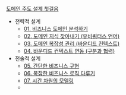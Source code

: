 [도메인 주도 설계 첫걸음](https://books.google.co.kr/books?id=rEMtzwEACAAJ&dq=%EB%8F%84%EB%A9%94%EC%9D%B8+%EC%A3%BC%EB%8F%84+%EC%84%A4%EA%B3%84+%EC%B2%AB%EA%B1%B8%EC%9D%8C&hl=ko&sa=X&redir_esc=y)

* 전략적 설계
  * [01. 비즈니스 도메인 분석하기](https://github.com/swakswak/TIL/blob/main/DDD/%EB%8F%84%EB%A9%94%EC%9D%B8%20%EC%A3%BC%EB%8F%84%20%EC%84%A4%EA%B3%84%20%EC%B2%AB%EA%B1%B8%EC%9D%8C/%EC%A0%84%EB%9E%B5%EC%A0%81%20%EC%84%A4%EA%B3%84/01.%20%EB%B9%84%EC%A6%88%EB%8B%88%EC%8A%A4%20%EB%8F%84%EB%A9%94%EC%9D%B8%20%EB%B6%84%EC%84%9D%ED%95%98%EA%B8%B0.md)
  * [02. 도메인 지식 찾아내기 (유비쿼터스 언어)](https://github.com/swakswak/TIL/blob/main/DDD/%5B%EB%8F%84%EC%84%9C%5D%20%EB%8F%84%EB%A9%94%EC%9D%B8%20%EC%A3%BC%EB%8F%84%20%EC%84%A4%EA%B3%84%20%EC%B2%AB%EA%B1%B8%EC%9D%8C/%EC%A0%84%EB%9E%B5%EC%A0%81%20%EC%84%A4%EA%B3%84/02.%20%EB%8F%84%EB%A9%94%EC%9D%B8%20%EC%A7%80%EC%8B%9D%20%EC%B0%BE%EC%95%84%EB%82%B4%EA%B8%B0%20(%EC%9C%A0%EB%B9%84%EC%BF%BC%ED%84%B0%EC%8A%A4%20%EC%96%B8%EC%96%B4).md)
  * [03. 도메인 복잡성 관리 (바운디드 컨텍스트)](https://github.com/swakswak/TIL/blob/main/DDD/%5B%EB%8F%84%EC%84%9C%5D%20%EB%8F%84%EB%A9%94%EC%9D%B8%20%EC%A3%BC%EB%8F%84%20%EC%84%A4%EA%B3%84%20%EC%B2%AB%EA%B1%B8%EC%9D%8C/%EC%A0%84%EB%9E%B5%EC%A0%81%20%EC%84%A4%EA%B3%84/03.%20%EB%8F%84%EB%A9%94%EC%9D%B8%20%EB%B3%B5%EC%9E%A1%EC%84%B1%20%EA%B4%80%EB%A6%AC%20(%EB%B0%94%EC%9A%B4%EB%94%94%EB%93%9C%20%EC%BB%A8%ED%85%8C%EC%8A%A4%ED%8A%B8).md)
  * [04. 바운디드 컨텍스트 연동 (구분과 협력)](https://github.com/swakswak/TIL/blob/main/DDD/%5B%EB%8F%84%EC%84%9C%5D%20%EB%8F%84%EB%A9%94%EC%9D%B8%20%EC%A3%BC%EB%8F%84%20%EC%84%A4%EA%B3%84%20%EC%B2%AB%EA%B1%B8%EC%9D%8C/%EC%A0%84%EB%9E%B5%EC%A0%81%20%EC%84%A4%EA%B3%84/04.%20%EB%B0%94%EC%9A%B4%EB%94%94%EB%93%9C%20%EC%BB%A8%ED%85%8D%EC%8A%A4%ED%8A%B8%20%EC%97%B0%EB%8F%99%20(%EA%B5%AC%EB%B6%84%EA%B3%BC%20%ED%98%91%EB%A0%A5).md)
* 전술적 설계
  * [05. 간단한 비즈니스 구현](https://github.com/swakswak/TIL/blob/main/DDD/%5B%EB%8F%84%EC%84%9C%5D%20%EB%8F%84%EB%A9%94%EC%9D%B8%20%EC%A3%BC%EB%8F%84%20%EC%84%A4%EA%B3%84%20%EC%B2%AB%EA%B1%B8%EC%9D%8C/05.%20%EA%B0%84%EB%8B%A8%ED%95%9C%20%EB%B9%84%EC%A6%88%EB%8B%88%EC%8A%A4%20%EA%B5%AC%ED%98%84.md)
  * [06. 복잡한 비즈니스 로직 다루기](./06.%20복잡한%20비즈니스%20로직%20다루기.md)
  * [07. 시간 차원의 모델링](./07.시간%20차원의%20모델링%20(WIP).md)
  * 